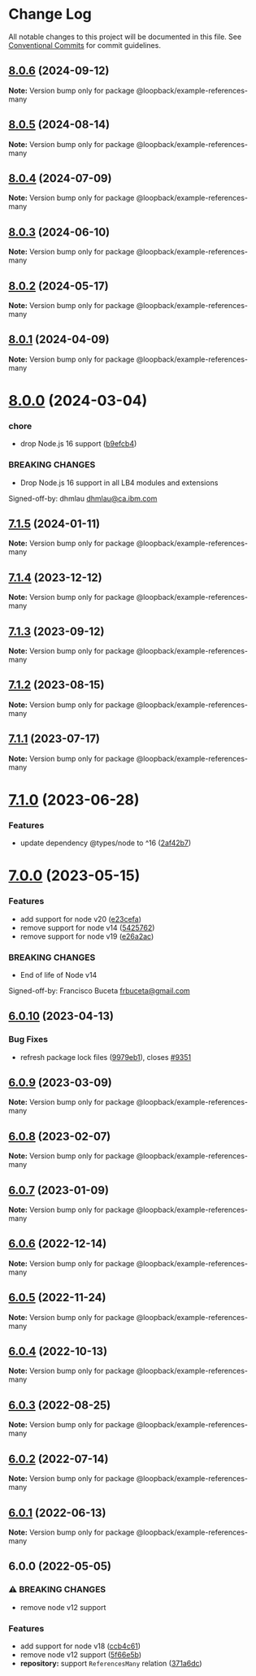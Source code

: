 # Change Log

All notable changes to this project will be documented in this file.
See [Conventional Commits](https://conventionalcommits.org) for commit guidelines.

## [8.0.6](https://github.com/loopbackio/loopback-next/compare/@loopback/example-references-many@8.0.5...@loopback/example-references-many@8.0.6) (2024-09-12)

**Note:** Version bump only for package @loopback/example-references-many





## [8.0.5](https://github.com/loopbackio/loopback-next/compare/@loopback/example-references-many@8.0.4...@loopback/example-references-many@8.0.5) (2024-08-14)

**Note:** Version bump only for package @loopback/example-references-many





## [8.0.4](https://github.com/loopbackio/loopback-next/compare/@loopback/example-references-many@8.0.3...@loopback/example-references-many@8.0.4) (2024-07-09)

**Note:** Version bump only for package @loopback/example-references-many





## [8.0.3](https://github.com/loopbackio/loopback-next/compare/@loopback/example-references-many@8.0.2...@loopback/example-references-many@8.0.3) (2024-06-10)

**Note:** Version bump only for package @loopback/example-references-many





## [8.0.2](https://github.com/loopbackio/loopback-next/compare/@loopback/example-references-many@8.0.1...@loopback/example-references-many@8.0.2) (2024-05-17)

**Note:** Version bump only for package @loopback/example-references-many





## [8.0.1](https://github.com/loopbackio/loopback-next/compare/@loopback/example-references-many@8.0.0...@loopback/example-references-many@8.0.1) (2024-04-09)

**Note:** Version bump only for package @loopback/example-references-many





# [8.0.0](https://github.com/loopbackio/loopback-next/compare/@loopback/example-references-many@7.1.5...@loopback/example-references-many@8.0.0) (2024-03-04)


### chore

* drop Node.js 16 support ([b9efcb4](https://github.com/loopbackio/loopback-next/commit/b9efcb477d50507ba3c778ba23ea7acba7692593))


### BREAKING CHANGES

* Drop Node.js 16 support in all LB4 modules and extensions

Signed-off-by: dhmlau <dhmlau@ca.ibm.com>





## [7.1.5](https://github.com/loopbackio/loopback-next/compare/@loopback/example-references-many@7.1.4...@loopback/example-references-many@7.1.5) (2024-01-11)

**Note:** Version bump only for package @loopback/example-references-many





## [7.1.4](https://github.com/loopbackio/loopback-next/compare/@loopback/example-references-many@7.1.3...@loopback/example-references-many@7.1.4) (2023-12-12)

**Note:** Version bump only for package @loopback/example-references-many





## [7.1.3](https://github.com/loopbackio/loopback-next/compare/@loopback/example-references-many@7.1.2...@loopback/example-references-many@7.1.3) (2023-09-12)

**Note:** Version bump only for package @loopback/example-references-many





## [7.1.2](https://github.com/loopbackio/loopback-next/compare/@loopback/example-references-many@7.1.1...@loopback/example-references-many@7.1.2) (2023-08-15)

**Note:** Version bump only for package @loopback/example-references-many





## [7.1.1](https://github.com/loopbackio/loopback-next/compare/@loopback/example-references-many@7.1.0...@loopback/example-references-many@7.1.1) (2023-07-17)

**Note:** Version bump only for package @loopback/example-references-many





# [7.1.0](https://github.com/loopbackio/loopback-next/compare/@loopback/example-references-many@7.0.0...@loopback/example-references-many@7.1.0) (2023-06-28)


### Features

* update dependency @types/node to ^16 ([2af42b7](https://github.com/loopbackio/loopback-next/commit/2af42b721c6dfc2df49bfcac1cbea478aba417ab))





# [7.0.0](https://github.com/loopbackio/loopback-next/compare/@loopback/example-references-many@6.0.10...@loopback/example-references-many@7.0.0) (2023-05-15)


### Features

* add support for node v20 ([e23cefa](https://github.com/loopbackio/loopback-next/commit/e23cefaf5cce3fb990cb09f4c94239d1979615b1))
* remove support for node v14 ([5425762](https://github.com/loopbackio/loopback-next/commit/5425762f1353869994acf081bcda4816e6a9c3b0))
* remove support for node v19 ([e26a2ac](https://github.com/loopbackio/loopback-next/commit/e26a2ac2e43245d09dfc9721ccfa41d830daccb8))


### BREAKING CHANGES

* End of life of Node v14

Signed-off-by: Francisco Buceta <frbuceta@gmail.com>





## [6.0.10](https://github.com/loopbackio/loopback-next/compare/@loopback/example-references-many@6.0.9...@loopback/example-references-many@6.0.10) (2023-04-13)


### Bug Fixes

* refresh package lock files ([9979eb1](https://github.com/loopbackio/loopback-next/commit/9979eb183b6c6cd5775da7478cdede8a92ce0d5e)), closes [#9351](https://github.com/loopbackio/loopback-next/issues/9351)





## [6.0.9](https://github.com/loopbackio/loopback-next/compare/@loopback/example-references-many@6.0.8...@loopback/example-references-many@6.0.9) (2023-03-09)

**Note:** Version bump only for package @loopback/example-references-many





## [6.0.8](https://github.com/loopbackio/loopback-next/compare/@loopback/example-references-many@6.0.7...@loopback/example-references-many@6.0.8) (2023-02-07)

**Note:** Version bump only for package @loopback/example-references-many





## [6.0.7](https://github.com/loopbackio/loopback-next/compare/@loopback/example-references-many@6.0.6...@loopback/example-references-many@6.0.7) (2023-01-09)

**Note:** Version bump only for package @loopback/example-references-many





## [6.0.6](https://github.com/loopbackio/loopback-next/compare/@loopback/example-references-many@6.0.5...@loopback/example-references-many@6.0.6) (2022-12-14)

**Note:** Version bump only for package @loopback/example-references-many

## [6.0.5](https://github.com/loopbackio/loopback-next/compare/@loopback/example-references-many@6.0.4...@loopback/example-references-many@6.0.5) (2022-11-24)

**Note:** Version bump only for package @loopback/example-references-many

## [6.0.4](https://github.com/loopbackio/loopback-next/compare/@loopback/example-references-many@6.0.3...@loopback/example-references-many@6.0.4) (2022-10-13)

**Note:** Version bump only for package @loopback/example-references-many

## [6.0.3](https://github.com/loopbackio/loopback-next/compare/@loopback/example-references-many@6.0.2...@loopback/example-references-many@6.0.3) (2022-08-25)

**Note:** Version bump only for package @loopback/example-references-many

## [6.0.2](https://github.com/loopbackio/loopback-next/compare/@loopback/example-references-many@6.0.1...@loopback/example-references-many@6.0.2) (2022-07-14)

**Note:** Version bump only for package @loopback/example-references-many

## [6.0.1](https://github.com/loopbackio/loopback-next/compare/@loopback/example-references-many@6.0.0...@loopback/example-references-many@6.0.1) (2022-06-13)

**Note:** Version bump only for package @loopback/example-references-many

## 6.0.0 (2022-05-05)

### ⚠ BREAKING CHANGES

- remove node v12 support

### Features

- add support for node v18 ([ccb4c61](https://github.com/loopbackio/loopback-next/commit/ccb4c61307d94ab7bb07a19c547dfc4fa7d388a8))
- remove node v12 support ([5f66e5b](https://github.com/loopbackio/loopback-next/commit/5f66e5bd288ba806b3aa6550fc29c5009de8b60d))
- **repository:** support `ReferencesMany` relation ([371a6dc](https://github.com/loopbackio/loopback-next/commit/371a6dcdf32d1a9a674f22528160b775f6639364))
